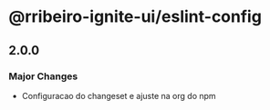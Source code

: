 # @rribeiro-ignite-ui/eslint-config

## 2.0.0

### Major Changes

- Configuracao do changeset e ajuste na org do npm
